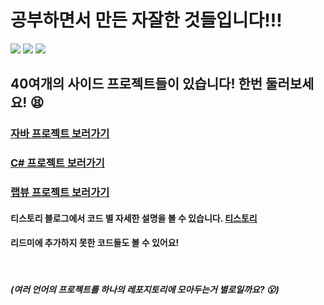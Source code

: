 # 공부하면서 만든 자잘한 것들입니다!!!

<img src="https://img.shields.io/badge/java-4479A1?style=for-the-badge&logo=java&logoColor=white"> <img src="https://img.shields.io/badge/csharp-512BD4?style=for-the-badge&logo=csharp&logoColor=white"> 
<img src="https://img.shields.io/badge/labview-FFDB00?style=for-the-badge&logo=labview&logoColor=white"> 

## 40여개의 사이드 프로젝트들이 있습니다! 한번 둘러보세요! :tired_face:

### [자바 프로젝트 보러가기](https://github.com/orange11th/Side-Projects/tree/main/JAVA)
### [C# 프로젝트 보러가기](https://github.com/orange11th/Side-Projects/tree/main/C%23)
### [랩뷰 프로젝트 보러가기](https://github.com/orange11th/Side-Projects/tree/main/LabVIEW)

#### 티스토리 블로그에서 코드 별 자세한 설명을 볼 수 있습니다. [티스토리](https://ggaebap.tistory.com/)
#### 리드미에 추가하지 못한 코드들도 볼 수 있어요!

</br>

##### (여러 언어의 프로젝트를 하나의 레포지토리에 모아두는거 별로일까요? :open_mouth:)
